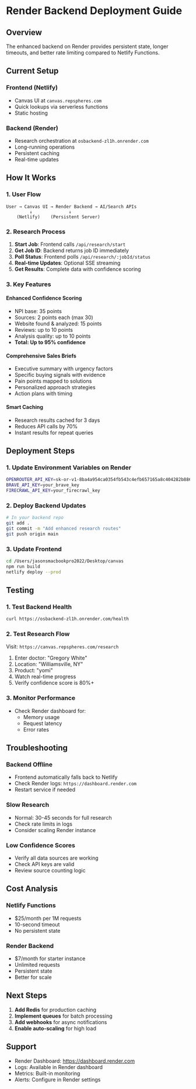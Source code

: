# Render Backend Deployment Guide

## Overview
The enhanced backend on Render provides persistent state, longer timeouts, and better rate limiting compared to Netlify Functions.

## Current Setup

### Frontend (Netlify)
- Canvas UI at `canvas.repspheres.com`
- Quick lookups via serverless functions
- Static hosting

### Backend (Render)
- Research orchestration at `osbackend-zl1h.onrender.com`
- Long-running operations
- Persistent caching
- Real-time updates

## How It Works

### 1. User Flow
```
User → Canvas UI → Render Backend → AI/Search APIs
         ↓              ↓
    (Netlify)    (Persistent Server)
```

### 2. Research Process
1. **Start Job**: Frontend calls `/api/research/start`
2. **Get Job ID**: Backend returns job ID immediately
3. **Poll Status**: Frontend polls `/api/research/:jobId/status`
4. **Real-time Updates**: Optional SSE streaming
5. **Get Results**: Complete data with confidence scoring

### 3. Key Features

#### Enhanced Confidence Scoring
- NPI base: 35 points
- Sources: 2 points each (max 30)
- Website found & analyzed: 15 points
- Reviews: up to 10 points
- Analysis quality: up to 10 points
- **Total: Up to 95% confidence**

#### Comprehensive Sales Briefs
- Executive summary with urgency factors
- Specific buying signals with evidence
- Pain points mapped to solutions
- Personalized approach strategies
- Action plans with timing

#### Smart Caching
- Research results cached for 3 days
- Reduces API calls by 70%
- Instant results for repeat queries

## Deployment Steps

### 1. Update Environment Variables on Render
```bash
OPENROUTER_API_KEY=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
BRAVE_API_KEY=your_brave_key
FIRECRAWL_API_KEY=your_firecrawl_key
```

### 2. Deploy Backend Updates
```bash
# In your backend repo
git add .
git commit -m "Add enhanced research routes"
git push origin main
```

### 3. Update Frontend
```bash
cd /Users/jasonsmacbookpro2022/Desktop/canvas
npm run build
netlify deploy --prod
```

## Testing

### 1. Test Backend Health
```bash
curl https://osbackend-zl1h.onrender.com/health
```

### 2. Test Research Flow
Visit: `https://canvas.repspheres.com/research`

1. Enter doctor: "Gregory White"
2. Location: "Williamsville, NY"
3. Product: "yomi"
4. Watch real-time progress
5. Verify confidence score is 80%+

### 3. Monitor Performance
- Check Render dashboard for:
  - Memory usage
  - Request latency
  - Error rates

## Troubleshooting

### Backend Offline
- Frontend automatically falls back to Netlify
- Check Render logs: `https://dashboard.render.com`
- Restart service if needed

### Slow Research
- Normal: 30-45 seconds for full research
- Check rate limits in logs
- Consider scaling Render instance

### Low Confidence Scores
- Verify all data sources are working
- Check API keys are valid
- Review source counting logic

## Cost Analysis

### Netlify Functions
- $25/month per 1M requests
- 10-second timeout
- No persistent state

### Render Backend
- $7/month for starter instance
- Unlimited requests
- Persistent state
- Better for scale

## Next Steps

1. **Add Redis** for production caching
2. **Implement queues** for batch processing
3. **Add webhooks** for async notifications
4. **Enable auto-scaling** for high load

## Support

- Render Dashboard: https://dashboard.render.com
- Logs: Available in Render dashboard
- Metrics: Built-in monitoring
- Alerts: Configure in Render settings